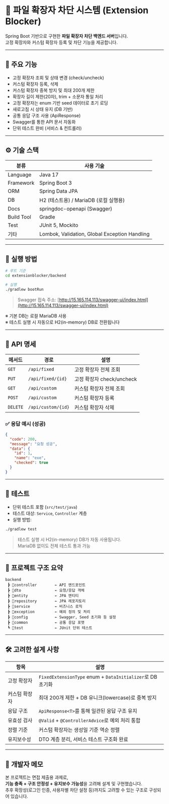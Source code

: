 # 🔐 파일 확장자 차단 시스템 (Extension Blocker)

Spring Boot 기반으로 구현한 **파일 확장자 차단 백엔드 서버**입니다.  
고정 확장자와 커스텀 확장자 등록 및 차단 기능을 제공합니다.

---

## 🧩 주요 기능

- 고정 확장자 조회 및 상태 변경 (check/uncheck)
- 커스텀 확장자 등록, 삭제
- 커스텀 확장자 중복 방지 및 최대 200개 제한
- 확장자 길이 제한(20자), trim + 소문자 통일 처리
- 고정 확장자는 enum 기반 seed 데이터로 초기 로딩
- 새로고침 시 상태 유지 (DB 기반)
- 공통 응답 구조 사용 (ApiResponse)
- Swagger를 통한 API 문서 자동화
- 단위 테스트 완비 (서비스 & 컨트롤러)

---

## ⚙️ 기술 스택

| 분류 | 사용 기술 |
|------|-----------|
| Language | Java 17 |
| Framework | Spring Boot 3 |
| ORM | Spring Data JPA |
| DB | H2 (테스트용) / MariaDB (로컬 실행용) |
| Docs | springdoc-openapi (Swagger) |
| Build Tool | Gradle |
| Test | JUnit 5, Mockito |
| 기타 | Lombok, Validation, Global Exception Handling |

---

## 🚀 실행 방법

```bash
# 루트 기준
cd extensionblocker/backend

# 실행
./gradlew bootRun
```

> Swagger 접속 주소: [http://15.165.114.113/swagger-ui/index.html](http://15.165.114.113/swagger-ui/index.html)

※ 기본 DB는 로컬 MariaDB 사용  
※ 테스트 실행 시 자동으로 H2(in-memory) DB로 전환됩니다

---

## 📌 API 명세

| 메서드    | 경로                 | 설명                   |
| --------- | ------------------ | ---------------------- |
| `GET`     | `/api/fixed`       | 고정 확장자 전체 조회         |
| `PUT`     | `/api/fixed/{id}`  | 고정 확장자 check/uncheck |
| `GET`     | `/api/custom`      | 커스텀 확장자 전체 조회        |
| `POST`    | `/api/custom`      | 커스텀 확장자 등록           |
| `DELETE`  | `/api/custom/{id}` | 커스텀 확장자 삭제           |

### ✅ 응답 예시 (성공)

```json
{
  "code": 200,
  "message": "요청 성공",
  "data": {
    "id": 1,
    "name": "exe",
    "checked": true
  }
}
```

---

## 🧪 테스트

- 단위 테스트 포함 (`src/test/java`)
- 테스트 대상: `Service`, `Controller` 계층
- 실행 방법:

```bash
./gradlew test
```

> 테스트 실행 시 H2(in-memory) DB가 자동 사용됩니다.  
> MariaDB 없이도 전체 테스트 통과 가능

---

## 📂 프로젝트 구조 요약

```
backend
 ┣ 📂controller        ← API 엔드포인트
 ┣ 📂dto               ← 요청/응답 객체
 ┣ 📂entity            ← JPA 엔티티
 ┣ 📂repository        ← JPA 레포지토리
 ┣ 📂service           ← 비즈니스 로직
 ┣ 📂exception         ← 예외 정의 및 처리
 ┣ 📂config            ← Swagger, Seed 초기화 등 설정
 ┣ 📂common            ← 공통 응답 포맷
 ┗ 📂test              ← JUnit 단위 테스트
```

---

## 🛠 고려한 설계 사항

| 항목 | 설명 |
|------|------|
| 고정 확장자 | `FixedExtensionType` enum + `DataInitializer`로 DB 초기화 |
| 커스텀 확장자 | 최대 200개 제한 + DB 유니크(lowercase)로 중복 방지 |
| 응답 구조 | `ApiResponse<T>`를 통해 일관된 응답 구조 유지 |
| 유효성 검사 | `@Valid` + `@ControllerAdvice`로 예외 처리 통합 |
| 정렬 기준 | 커스텀 확장자는 생성일 기준 역순 정렬 |
| 유지보수성 | DTO 계층 분리, 서비스 테스트 구조화 완료 |

---

## 👤 개발자 메모

본 프로젝트는 면접 제출용 과제로,  
**기능 충족 + 구조 안정성 + 유지보수 가능성**을 고려해 설계 및 구현했습니다.  
추후 확장성(로그인 인증, 사용자별 차단 설정 등)까지도 고려할 수 있는 구조로 구성되어 있습니다.
